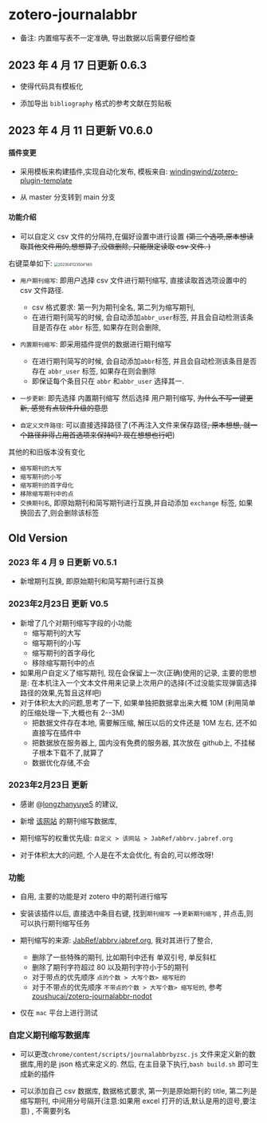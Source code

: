 # zotero-journalabbr

- 备注:  内置缩写表不一定准确, 导出数据以后需要仔细检查

## 2023 年 4 月 17 日更新 0.6.3

- 使得代码具有模板化

- 添加导出 `bibliography` 格式的参考文献在剪贴板

## 2023 年 4 月 11 日更新 V0.6.0

#### 插件变更
- 采用模板来构建插件,实现自动化发布, 模板来自: [windingwind/zotero-plugin-template](https://github.com/windingwind/zotero-plugin-template)

- 从 master 分支转到 main 分支


#### 功能介绍
- 可以自定义 csv 文件的分隔符,在偏好设置中进行设置 ~~(第三个选项,原本想读取其他文件用的,想想算了,没做删除,  只能限定读取 csv 文件. )~~

右键菜单如下: 
<img src="https://cdn.jsdelivr.net/gh/zoushucai/img_bed@master/uPic/202304112350iF1i6S.png" alt="202304112350iF1i6S" style="zoom: 50%;" />

- `用户期刊缩写`:  即用户选择 csv 文件进行期刊缩写, 直接读取首选项设置中的 csv 文件路径.  
  - csv 格式要求: 第一列为期刊全名, 第二列为缩写期刊, 
  - 在进行期刊简写的时候, 会自动添加`abbr_user`标签, 并且会自动检测该条目是否存在 `abbr` 标签, 如果存在则会删除, 
- `内置期刊缩写`: 即采用插件提供的数据进行期刊缩写
  - 在进行期刊简写的时候, 会自动添加`abbr`标签,  并且会自动检测该条目是否存在 `abbr_user` 标签, 如果存在则会删除
  - 即保证每个条目只在 `abbr` 和`abbr_user` 选择其一.
- `一步更新`: 即先选择 内置期刊缩写 然后选择 用户期刊缩写, ~~为什么不写一键更新, 感觉有点软件升级的意思~~

- `自定义文件路径`:  可以直接选择路径了(不再注入文件来保存路径~~, 原本想想, 就一个路径非得占用首选项来保持吗? 现在想想也行吧~~)

其他的和旧版本没有变化
- `缩写期刊的大写`
- `缩写期刊的小写`
- `缩写期刊的首字母化`
- `移除缩写期刊中的点`
- `交换期刊名`, 即原始期刊和简写期刊进行互换,并自动添加 `exchange` 标签, 如果换回去了,则会删除该标签


## Old Version


### 2023 年 4 月 9 日更新 V0.5.1

- 新增期刊互换, 即原始期刊和简写期刊进行互换

### 2023年2月23日 更新 V0.5

- 新增了几个对期刊缩写字段的小功能
  - 缩写期刊的大写
  - 缩写期刊的小写
  - 缩写期刊的首字母化
  - 移除缩写期刊中的点
- 如果用户自定义了缩写期刊, 现在会保留上一次(正确)使用的记录, 主要的思想是: 在本机注入一个文本文件用来记录上次用户的选择(不过没能实现弹窗选择路径的效果,先暂且这样吧)
- 对于体积太大的问题,思考了一下, 如果单独把数据拿出来大概 10M (利用简单的压缩处理一下,大概也有 2--3M)
  - 把数据文件存在本地, 需要解压缩, 解压以后的文件还是 10M 左右, 还不如直接写在插件中
  - 把数据放在服务器上, 国内没有免费的服务器, 其次放在 github上, 不挂梯子根本下载不了,就算了
  - 数据优化存储,不会

### 2023年2月23日 更新

- 感谢 @[longzhanyuye5](https://github.com/longzhanyuye5) 的建议, 
- 新增 [该网站](https://woodward.library.ubc.ca/woodward/research-help/journal-abbreviations/)  的期刊缩写数据库,  
- 期刊缩写的权重优先级:  `自定义 > 该网站 > JabRef/abbrv.jabref.org`

- 对于体积太大的问题, 个人是在不太会优化, 有会的,可以修改呀!

### 功能

- 自用, 主要的功能是对 zotero 中的期刊进行缩写
- 安装该插件以后, 直接选中条目右键, 找到`期刊缩写` -->`更新期刊缩写`  , 并点击,则可以执行期刊缩写任务
- 期刊缩写的来源: [JabRef/abbrv.jabref.org](https://github.com/JabRef/abbrv.jabref.org), 我对其进行了整合,
  - 删除了一些特殊的期刊, 比如期刊中还有 单双引号,  单反斜杠
  - 删除了期刊字符超过 80 以及期刊字符小于5的期刊
  - 对于带点的优先顺序 `点的个数 > 大写个数> 缩写短的`
  - 对于不带点的优先顺序 `不带点的个数 > 大写个数> 缩写短的`,  参考[zoushucai/zotero-journalabbr-nodot](https://github.com/zoushucai/zotero-journalabbr-nodot)

- 仅在 `mac` 平台上进行测试


### 自定义期刊缩写数据库

- 可以更改`chrome/content/scripts/journalabbrbyzsc.js` 文件来定义新的数据库,用的是 json 格式来定义的. 然后, 在主目录下执行,`bash build.sh` 即可生成新的插件

- 可以添加自己 csv 数据库, 数据格式要求, 第一列是原始期刊的 title, 第二列是缩写期刊, 中间用分号隔开(注意:如果用 excel 打开的话,默认是用的逗号,要注意) , 不需要列名